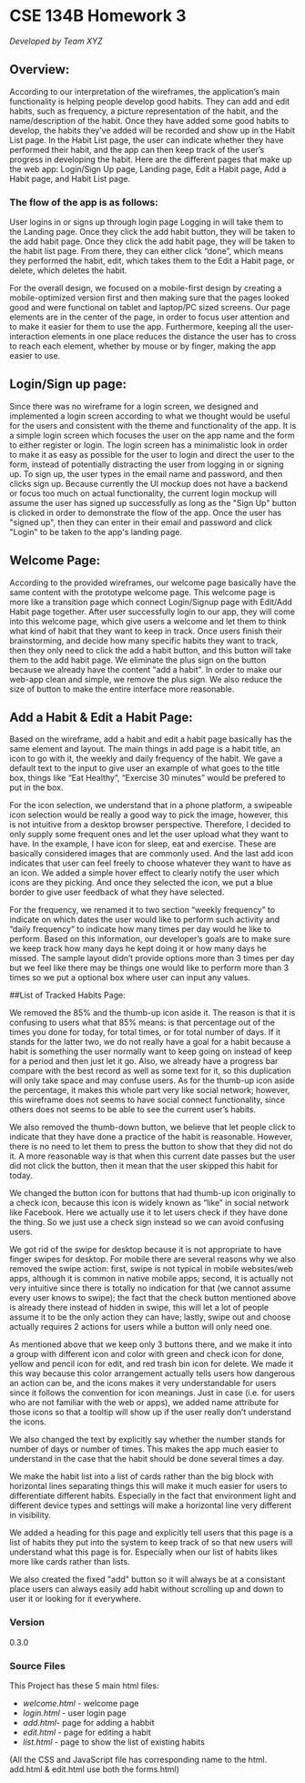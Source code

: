 # CSE 134B Homework 3  
_Developed by Team XYZ_
## Overview:
According to our interpretation of the wireframes, the application’s main functionality is helping people develop good habits. They can add and edit habits, such as frequency, a picture representation of the habit, and the name/description of the habit. Once they have added some good habits to develop, the habits they’ve added will be recorded and show up in the Habit List page. In the Habit List page, the user can indicate whether they have performed their habit, and the app can then
keep track of the user’s progress in developing the habit.
Here are the different pages that make up the web app: Login/Sign Up page, Landing page, Edit a Habit page, Add a Habit page, and Habit List page. 
### The flow of the app is as follows: 
User logins in or signs up through login page Logging in will take them to the Landing page. Once they click the add habit button, they will be taken to the add habit page. Once they click the add habit page, they will be taken to the habit list page. From there, they can either click “done”, which means they performed the habit, edit, which takes them to the Edit a Habit page, or delete, which deletes the habit.

For the overall design, we focused on a mobile-first design by creating a mobile-optimized version first and then making sure that the pages looked good and were functional on tablet and laptop/PC sized screens. Our page elements are in the center of the page, in order to focus user attention and to make it easier for them to use the app. Furthermore, keeping all the user-interaction elements in one place reduces the distance the user has to cross to reach each element, whether by
mouse or by finger, making the app easier to use.

## Login/Sign up page:
Since there was no wireframe for a login screen, we designed and implemented a login screen according to what we thought would be useful for the users and consistent with the theme and functionality of the app. It is a simple login screen which focuses the user on the app name and the form to either register or login. The login screen has a minimalistic look in order to make it as easy as possible for the user to login and direct the user to the form, instead of potentially
distracting the user from logging in or signing up.
To sign up, the user types in the email name and password, and then clicks sign up. Because currently the UI mockup does not have a backend or focus too much on actual functionality, the current login mockup will assume the user has signed up successfully as long as the "Sign Up" button is clicked in order to demonstrate the flow of the app. Once the user has "signed up", then they can enter in their email and password and click "Login" to be taken to the app's landing page.

## Welcome Page:
According to the provided wireframes, our welcome page basically have the same content with the prototype welcome page. This welcome page is more like a transition page which connect Login/Signup page with Edit/Add Habit page together. After user successfully login to our app, they will come into this welcome page, which give users a welcome and let them to think what kind of habit that they want to keep in track. Once users finish their brainstorming, and decide how many specific habits they want to track, then they only
need to click the add a habit button, and this button will take them to the add habit page. We eliminate the plus sign on the button because we already have the content "add a habit". In order to make our web-app clean and simple, we remove the plus sign. We also reduce the size of button to make the entire interface more reasonable.


## Add a Habit & Edit a Habit Page: 
Based on the wireframe, add a habit and edit a habit page basically has the same element and layout. The main things in add page is a habit title, an icon to go with it, the weekly and daily frequency of the habit. We gave a default text to the input to give user an example of what goes to the title box, things like “Eat Healthy”, “Exercise 30 minutes” would be prefered to put in the box. 

For the icon selection, we understand that in a phone platform, a swipeable icon selection would be really a good way to pick the image, however, this is not intuitive from a desktop browser perspective. Therefore, I decided to only supply some frequent ones and let the user upload what they want to have. In the example, I have icon for sleep, eat and exercise. These are basically considered images that are commonly used. And the last add icon indicates that user can feel freely to
choose whatever they want to have as an icon. We added a simple hover effect to clearly notify the user which icons are they picking. And once they selected the icon, we put a blue border to give user feedback of what they have selected. 

For the frequency, we renamed it to two section “weekly frequency” to indicate on which dates the user would like to perform such activity and “daily frequency” to indicate how many times per day would he like to perform. Based on this information, our developer’s goals are to make sure we keep track how many days he kept doing it or how many days he missed. The sample layout didn’t provide options more than 3 times per day but we feel like there may be things one would like
to perform more than 3 times so we put a optional box where user can input any values.



##List of Tracked Habits Page:

We removed the 85% and the thumb-up icon aside it. The reason is that it is confusing to users what that 85% means: is that percentage out of the times you done for today, for total times, or for total number of days. If it stands for the latter two, we do not really have a goal for a habit because a habit is something the user normally want to keep going on instead of keep for a period and then just let it go. Also, we already have a progress bar compare with the best record as well as some text for it, so this duplication will only take space and may confuse users. As for the thumb-up icon aside the percentage, it makes this whole part very like social network; however, this wireframe does not seems to have social connect functionality, since others does not seems to be able to see the current user’s habits.

We also removed the thumb-down button, we believe that let people click to indicate that they have done a practice of the habit is reasonable. However, there is no need to let them to press the button to show that they did not do it. A more reasonable way is that when this current date passes but the user did not click the button, then it mean that the user skipped this habit for today.

We changed the button icon for buttons that had thumb-up icon originally to a check icon, because this icon is widely known as “like” in social network like Facebook. Here we actually use it to let users check if they have done the thing. So we just use a check sign instead so we can avoid confusing users.

We got rid of the swipe for desktop because it is not appropriate to have finger swipes for desktop. For mobile there are several reasons why we also removed the swipe action: first, swipe is not typical in mobile websites/web apps, although it is common in native mobile apps; second, it is actually not very intuitive since there is totally no indication for that (we cannot assume every user knows to swipe); the fact that the check button mentioned above is already there instead of hidden in swipe, this will let a lot of people assume it to be the only action they can have; lastly, swipe out and choose actually requires 2 actions for users while a button will only need one.

As mentioned above that we keep only 3 buttons there, and we make it into a group with different icon and color with green and check icon for done, yellow and pencil icon for edit, and red trash bin icon for delete. We made it this way because this color arrangement actually tells users how dangerous an action can be, and the icons makes it very understandable for users since it follows the convention for icon meanings. Just in case (i.e. for users who are not familiar with the web or apps), we added name attribute for those icons so that a tooltip will show up if the user really don’t understand the icons.

We also changed the text by explicitly say whether the number stands for number of days or number of times. This makes the app much easier to understand in the case that the habit should be done several times a day.

We make the habit list into a list of cards rather than the big block with horizontal lines separating things this will make it much easier for users to differentiate different habits. Especially in the fact that environment light and different device types and settings will make a horizontal line very different in visibility. 

We added a heading for this page and explicitly tell users that this page is a list of habits they put into the system to keep track of so that new users will understand what this page is for. Especially when our list of habits likes more like cards rather than lists.

We also created the fixed "add" button so it will always be at a consistant place users can always easily add habit without scrolling up and down to user it or looking for it everywhere.


### Version
0.3.0

### Source Files

This Project has these 5 main html files:

* _welcome.html_ - welcome page
* _login.html_ - user login page
* _add.html_- page for adding a habbit
* _edit.html_ - page for editing a habit
* _list.html_ - page to show the list of existing habits

(All the CSS and JavaScript file has corresponding name to the html. add.html & edit.html use both the forms.html)
